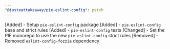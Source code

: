 ```yaml
---
"@justeattakeaway/pie-eslint-config": patch
---
```


[Added] - Setup `pie-eslint-config` package
[Added] - `pie-eslint-config` base and strict rules
[Added] - `pie-eslint-config` tests
[Changed] - Set the PIE monorepo to use the new `pie-eslint-config` strict rules
[Removed] - Removed `eslint-config-fozzie` dependency
